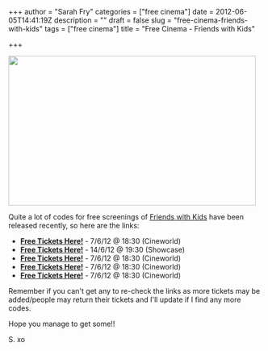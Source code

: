 +++
author = "Sarah Fry"
categories = ["free cinema"]
date = 2012-06-05T14:41:19Z
description = ""
draft = false
slug = "free-cinema-friends-with-kids"
tags = ["free cinema"]
title = "Free Cinema - Friends with Kids"

+++


<a href="https://yayfryday.com/images/2012/06/friends_with_kids.jpg"><img class="aligncenter size-full wp-image-805" title="friends_with_kids" src="https://yayfryday.com/images/2012/06/friends_with_kids.jpg" alt="" width="490" height="297" /></a>

Quite a lot of codes for free screenings of <a href="http://www.imdb.com/title/tt1720616/" target="_blank">Friends with Kids</a> have been released recently, so here are the links:
<ul>
	<li><strong><a href="http://www.showfilmfirst.com/pin/321780" target="_blank">Free Tickets Here!</a></strong> - 7/6/12 @ 18:30 (Cineworld)</li>
	<li><a href="http://www.showfilmfirst.com/pin/270388" target="_blank"><strong>Free Tickets Here!</strong></a> - 14/6/12 @ 19:30 (Showcase)</li>
	<li><a href="http://www.showfilmfirst.com/pin/158393" target="_blank"><strong>Free Tickets Here!</strong></a> - 7/6/12 @ 18:30 (Cineworld)</li>
	<li><a href="http://www.showfilmfirst.com/pin/795269" target="_blank"><strong>Free Tickets Here!</strong></a> - 7/6/12 @ 18:30 (Cineworld)</li>
	<li><a href="http://www.showfilmfirst.com/pin/973322" target="_blank"><strong>Free Tickets Here!</strong></a> - 7/6/12 @ 18:30 (Cineworld)</li>
</ul>
Remember if you can't get any to re-check the links as more tickets may be added/people may return their tickets and I'll update if I find any more codes.

Hope you manage to get some!!

S. xo

